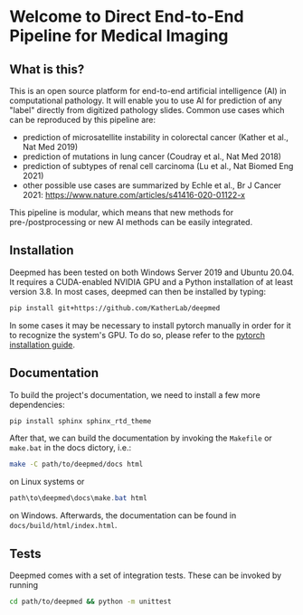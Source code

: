 # Welcome to Direct End-to-End Pipeline for Medical Imaging

## What is this?

This is an open source platform for end-to-end artificial intelligence (AI) in
computational pathology.  It will enable you to use AI for prediction of any
"label" directly from digitized pathology slides.  Common use cases which can be
reproduced by this pipeline are:

  - prediction of microsatellite instability in colorectal cancer (Kather et
    al., Nat Med 2019)
  - prediction of mutations in lung cancer (Coudray et al., Nat Med 2018)
  - prediction of subtypes of renal cell carcinoma (Lu et al., Nat Biomed Eng
    2021)
  - other possible use cases are summarized by Echle et al., Br J Cancer 2021:
    https://www.nature.com/articles/s41416-020-01122-x

This pipeline is modular, which means that new methods for pre-/postprocessing
or new AI methods can be easily integrated.


## Installation

Deepmed has been tested on both Windows Server 2019 and Ubuntu 20.04.  It
requires a CUDA-enabled NVIDIA GPU and a Python installation of at least version
3.8.  In most cases, deepmed can then be installed by typing:

```bash
pip install git+https://github.com/KatherLab/deepmed
```

In some cases it may be necessary to install pytorch manually in order for it to
recognize the system's GPU.  To do so, please refer to the [pytorch installation
guide].

[pytorch installation guide]: https://pytorch.org/get-started/locally/


## Documentation

To build the project's documentation, we need to install a few more
dependencies:

```bash
pip install sphinx sphinx_rtd_theme
```

After that, we can build the documentation by invoking the `Makefile` or
`make.bat` in the docs dictory, i.e.:

```bash
make -C path/to/deepmed/docs html
```

on Linux systems or

```powershell
path\to\deepmed\docs\make.bat html
```

on Windows.  Afterwards, the documentation can be found in
`docs/build/html/index.html`.


## Tests

Deepmed comes with a set of integration tests.  These can be invoked by running

```bash
cd path/to/deepmed && python -m unittest
```
